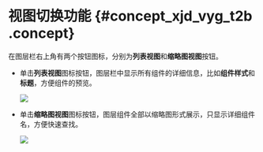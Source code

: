 # 视图切换功能 {#concept_xjd_vyg_t2b .concept}

在图层栏右上角有两个按钮图标，分别为**列表视图**和**缩略图视图**按钮。

-   单击**列表视图**图标按钮，图层栏中显示所有组件的详细信息，比如**组件样式**和**标题**，方便组件的预览。

    ![](http://static-aliyun-doc.oss-cn-hangzhou.aliyuncs.com/assets/img/17375/15583471819222_zh-CN.png)

-   单击**缩略图视图**图标按钮，图层组件全部以缩略图形式展示，只显示详细组件名，方便快速查找。

    ![](http://static-aliyun-doc.oss-cn-hangzhou.aliyuncs.com/assets/img/17375/15583471819223_zh-CN.png)



